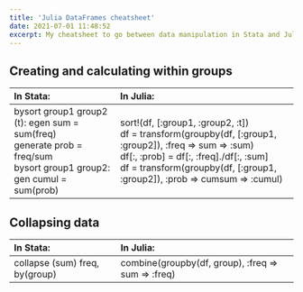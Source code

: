 ```yaml
---
title: 'Julia DataFrames cheatsheet'
date: 2021-07-01 11:48:52
excerpt: My cheatsheet to go between data manipulation in Stata and Julia/DataFrames
---
```


## Creating and calculating within groups</h4>

| In Stata:      | In Julia: |
| :------------- | :-------- |
|bysort group1 group2 (t): egen sum = sum(freq) <br> generate prob = freq/sum <br> bysort group1 group2: gen cumul = sum(prob) | sort!(df, [:group1, :group2, :t]) <br> df = transform(groupby(df, [:group1, :group2]), :freq =&gt; sum =&gt; :sum) <br> df[:, :prob] = df[:, :freq]./df[:, :sum] <br> df = transform(groupby(df, [:group1, :group2]), :prob => cumsum => :cumul) |

## Collapsing data

| In Stata: | In Julia: |
| :-------- | :-------- |
| collapse (sum) freq, by(group) | combine(groupby(df, group), :freq => sum => :freq) |
